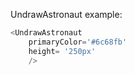 UndrawAstronaut example:
```js 
<UndrawAstronaut
    primaryColor='#6c68fb'
    height= '250px'
    />
```